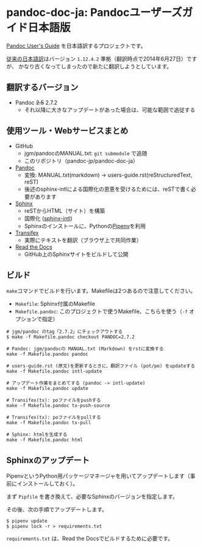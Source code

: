 # pandoc-doc-ja: Pandocユーザーズガイド日本語版

[Pandoc User's Guide](http://pandoc.org/MANUAL.html) を日本語訳するプロジェクトです。

[従来の日本語訳](http://sky-y.github.io/site-pandoc-jp/users-guide/)はバージョン `1.12.4.2` 準拠（翻訳時点で2014年6月27日）ですが、
かなり古くなってしまったので新たに翻訳しようとしています。

## 翻訳するバージョン

- Pandoc ~~2.5~~ 2.7.2
    - それ以降に大きなアップデートがあった場合は、可能な範囲で追従する

## 使用ツール・Webサービスまとめ

- GitHub
    - jgm/pandocのMANUAL.txt: `git submodule` で追随
    - このリポジトリ（pandoc-jp/pandoc-doc-ja）
- [Pandoc](http://pandoc.org/)
    - 変換: MANUAL.txt(markdown) -> users-guide.rst(reStructuredText, reST)
    - 後述のsphinx-intlによる国際化の恩恵を受けるためには、reSTで書く必要があります
- [Sphinx](https://www.sphinx-doc.org/ja/master/index.html)
    - reSTからHTML（サイト）を構築
    - 国際化 ([sphinx-intl](https://www.sphinx-doc.org/ja/master/usage/advanced/intl.html))
    - Sphinxのインストールに、Pythonの[Pipenv](https://pipenv-ja.readthedocs.io/ja/translate-ja/)を利用
- [Transifex](https://www.transifex.com/)
    - 実際にテキストを翻訳（ブラウザ上で共同作業）
- [Read the Docs](https://readthedocs.org/)
    - GitHub上のSphinxサイトをビルドして公開

## ビルド

`make`コマンドでビルドを行います。Makefileは2つあるので注意してください。

- `Makefile`: Sphinx付属のMakefile
- `Makefile.pandoc`: このプロジェクトで使うMakefile、こちらを使う（`-f` オプションで指定）

```
# jgm/pandoc のtag「2.7.2」にチェックアウトする
$ make -f Makefile.pandoc checkout PANDOC=2.7.2

# Pandoc: jgm/pandocの MANUAL.txt (Markdown) をrstに変換する
make -f Makefile.pandoc pandoc

# users-guide.rst (原文)を更新するときに、翻訳ファイル (pot/po) をupdateする
make -f Makefile.pandoc intl-update

# アップデート作業をまとめてする (pandoc -> intl-update)
make -f Makefile.pandoc update

# Transifex(tx): poファイルをpushする
make -f Makefile.pandoc tx-push-source

# Transifex(tx): poファイルをpullする
make -f Makefile.pandoc tx-pull

# Sphinx: htmlを生成する
make -f Makefile.pandoc html
```

## Sphinxのアップデート

PipenvというPython用パッケージマネージャを用いてアップデートします（事前にインストールしておく）。

まず `Pipfile` を書き換えて、必要なSphinxのバージョンを指定します。

その後、次の手順でアップデートします。

```
$ pipenv update
$ pipenv lock -r > requirements.txt
```

`requirements.txt` は、Read the Docsでビルドするために必要です。

